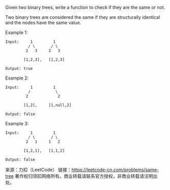 Given two binary trees, write a function to check if they are the same or not.

Two binary trees are considered the same if they are structurally identical and the nodes have the same value.

Example 1:

    Input:     1         1
              / \       / \
             2   3     2   3

            [1,2,3],   [1,2,3]

    Output: true
Example 2:

    Input:     1         1
              /           \
             2             2

            [1,2],     [1,null,2]

    Output: false
Example 3:

    Input:     1         1
              / \       / \
             2   1     1   2

            [1,2,1],   [1,1,2]

    Output: false

来源：力扣（LeetCode）
链接：https://leetcode-cn.com/problems/same-tree
著作权归领扣网络所有。商业转载请联系官方授权，非商业转载请注明出处。
